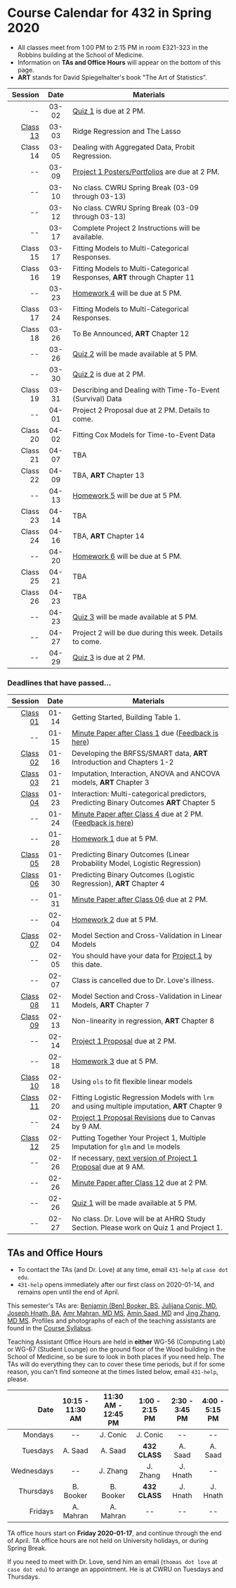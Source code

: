 # Course Calendar for 432 in Spring 2020

- All classes meet from 1:00 PM to 2:15 PM in room E321-323 in the Robbins building at the School of Medicine.
- Information on **TAs and Office Hours** will appear on the bottom of this page.
- **ART** stands for David Spiegelhalter's book "The Art of Statistics".

Session | Date | Materials 
--------: | :-----: | ----------------------------------------------------------------------
-- | 03-02 | [Quiz 1](https://github.com/THOMASELOVE/2020-432/tree/master/quizzes) is due at 2 PM.
[Class 13](https://github.com/THOMASELOVE/2020-432/tree/master/classes/class13) | 03-03 | Ridge Regression and The Lasso
Class 14 | 03-05 | Dealing with Aggregated Data, Probit Regression.
-- | 03-09 | [Project 1 Posters/Portfolios](https://github.com/THOMASELOVE/2020-432/tree/master/projects/project1) are due at 2 PM.
-- | 03-10 | No class. CWRU Spring Break (03-09 through 03-13)
-- | 03-12 | No class. CWRU Spring Break (03-09 through 03-13)
-- | 03-17 | Complete Project 2 Instructions will be available. 
Class 15 | 03-17 | Fitting Models to Multi-Categorical Responses.
Class 16 | 03-19 | Fitting Models to Multi-Categorical Responses, **ART** through Chapter 11
-- | 03-23 | [Homework 4](https://github.com/THOMASELOVE/2020-432/tree/master/homework/hw04) will be due at 5 PM.
Class 17 | 03-24 | Fitting Models to Multi-Categorical Responses.
Class 18 | 03-26 | To Be Announced, **ART** Chapter 12
-- | 03-26 | [Quiz 2](https://github.com/THOMASELOVE/2020-432/tree/master/quizzes) will be made available at 5 PM.
-- | 03-30 | [Quiz 2](https://github.com/THOMASELOVE/2020-432/tree/master/quizzes) is due at 2 PM.
Class 19 | 03-31 | Describing and Dealing with Time-To-Event (Survival) Data
-- | 04-01 | Project 2 Proposal due at 2 PM. Details to come.
Class 20 | 04-02 | Fitting Cox Models for Time-to-Event Data
Class 21 | 04-07 | TBA
Class 22 | 04-09 | TBA, **ART** Chapter 13
-- | 04-13 | [Homework 5](https://github.com/THOMASELOVE/2020-432/tree/master/homework) will be due at 5 PM.
Class 23 | 04-14 | TBA
Class 24 | 04-16 | TBA, **ART** Chapter 14
-- | 04-20 | [Homework 6](https://github.com/THOMASELOVE/2020-432/tree/master/homework) will be due at 5 PM.
Class 25 | 04-21 | TBA
Class 26 | 04-23 | TBA
-- | 04-23 | [Quiz 3](https://github.com/THOMASELOVE/2020-432/tree/master/quizzes) will be made available at 5 PM.
-- | 04-27 | Project 2 will be due during this week. Details to come.
-- | 04-29 | [Quiz 3](https://github.com/THOMASELOVE/2020-432/tree/master/quizzes) is due at 2 PM.

### Deadlines that have passed...

Session | Date | Materials 
--------: | :-----: | ----------------------------------------------------------------------
[Class 01](https://github.com/THOMASELOVE/2020-432/tree/master/classes/class01) | 01-14 | Getting Started, Building Table 1.
-- | 01-15 | [Minute Paper after Class 1](http://bit.ly/432-2020-minute-01) due ([Feedback is here](http://bit.ly/432-2020-minute-01-feedback))
[Class 02](https://github.com/THOMASELOVE/2020-432/tree/master/classes/class02) | 01-16 | Developing the BRFSS/SMART data, **ART** Introduction and Chapters 1-2
[Class 03](https://github.com/THOMASELOVE/2020-432/tree/master/classes/class03) | 01-21 | Imputation, Interaction, ANOVA and ANCOVA models, **ART** Chapter 3
[Class 04](https://github.com/THOMASELOVE/2020-432/tree/master/classes/class04) | 01-23 | Interaction: Multi-categorical predictors, Predicting Binary Outcomes **ART** Chapter 5
-- | 01-24 | [Minute Paper after Class 4](http://bit.ly/432-2020-minute-04) due at 2 PM. ([Feedback is here](http://bit.ly/432-2020-minute-04-feedback))
-- | 01-28 | [Homework 1](https://github.com/THOMASELOVE/2020-432/tree/master/homework/hw01) due at 5 PM.
[Class 05](https://github.com/THOMASELOVE/2020-432/tree/master/classes/class05) | 01-28 | Predicting Binary Outcomes (Linear Probability Model, Logistic Regression)
[Class 06](https://github.com/THOMASELOVE/2020-432/tree/master/classes/class06) | 01-30 | Predicting Binary Outcomes (Logistic Regression), **ART** Chapter 4
-- | 01-31 | [Minute Paper after Class 06](http://bit.ly/432-2020-minute-06) due at 2 PM.
-- | 02-04 | [Homework 2](https://github.com/THOMASELOVE/2020-432/tree/master/homework/hw02) due at 5 PM.
[Class 07](https://github.com/THOMASELOVE/2020-432/tree/master/classes/class07) | 02-04 | Model Section and Cross-Validation in Linear Models 
-- | 02-05 | You should have your data for [Project 1](https://github.com/THOMASELOVE/2020-432/tree/master/projects/project1) by this date.
-- | 02-07 | Class is cancelled due to Dr. Love's illness.
[Class 08](https://github.com/THOMASELOVE/2020-432/tree/master/classes/class08) | 02-11 | Model Section and Cross-Validation in Linear Models, **ART** Chapter 7
[Class 09](https://github.com/THOMASELOVE/2020-432/tree/master/classes/class09) | 02-13 | Non-linearity in regression, **ART** Chapter 8
-- | 02-14 | [Project 1 Proposal](https://github.com/THOMASELOVE/2020-432/tree/master/projects/project1) due at 2 PM. 
-- | 02-18 | [Homework 3](https://github.com/THOMASELOVE/2020-432/tree/master/homework/hw03) due at 5 PM.
[Class 10](https://github.com/THOMASELOVE/2020-432/tree/master/classes/class10) | 02-18 | Using `ols` to fit flexible linear models
[Class 11](https://github.com/THOMASELOVE/2020-432/tree/master/classes/class11) | 02-20 | Fitting Logistic Regression Models with `lrm` and using multiple imputation, **ART** Chapter 9
-- | 02-24 | [Project 1 Proposal Revisions](https://github.com/THOMASELOVE/2020-432/tree/master/projects/project1#new-some-additional-thoughts-after-reviewing-the-proposal-drafts) due to Canvas by 9 AM.
[Class 12](https://github.com/THOMASELOVE/2020-432/tree/master/classes/class12) | 02-25 | Putting Together Your Project 1, Multiple Imputation for `glm` and `lm` models
-- | 02-26 | If necessary, [next version of Project 1 Proposal](https://github.com/THOMASELOVE/2020-432/tree/master/projects/project1#new-some-additional-thoughts-after-reviewing-the-proposal-drafts) due at 9 AM.
-- | 02-26 | [Minute Paper after Class 12](http://bit.ly/432-2020-minute-12) due at 2 PM.
-- | 02-26 | [Quiz 1](https://github.com/THOMASELOVE/2020-432/tree/master/quizzes) will be made available at 5 PM.
-- | 02-27 | No class. Dr. Love will be at AHRQ Study Section. Please work on Quiz 1 and Project 1.

## TAs and Office Hours

- To contact the TAs (and Dr. Love) at any time, email `431-help` at `case dot edu`.
- `431-help` opens immediately after our first class on 2020-01-14, and remains open until the end of April.

This semester's TAs are:  [Benjamin (Ben) Booker, BS](https://thomaselove.github.io/2020-432-syllabus/teaching-assistants.html), [Julijana Conic, MD](https://thomaselove.github.io/2020-432-syllabus/teaching-assistants.html), [Joseph Hnath, BA](https://thomaselove.github.io/2020-432-syllabus/teaching-assistants.html), [Amr Mahran, MD MS](https://thomaselove.github.io/2020-432-syllabus/teaching-assistants.html), [Amin Saad, MD](https://thomaselove.github.io/2020-432-syllabus/teaching-assistants.html) and [Jing Zhang, MD MS](https://thomaselove.github.io/2020-432-syllabus/teaching-assistants.html). Profiles and photographs of each of the teaching assistants are found in the [Course Syllabus](https://thomaselove.github.io/2020-432-syllabus/teaching-assistants.html).

Teaching Assistant Office Hours are held in **either** WG-56 (Computing Lab) or WG-67 (Student Lounge) on the ground floor of the Wood building in the School of Medicine, so be sure to look in both places if you need help. The TAs will do everything they can to cover these time periods, but if for some reason, you can't find someone at the times listed below, email `431-help`, please. 

Date | 10:15 - 11:30 AM | 11:30 AM - 12:45 PM | 1:00 - 2:15 PM | 2:30 - 3:45 PM | 4:00 - 5:15 PM
----------: | :--------: | :--------: | :--------: | :--------: | :--------:  
Mondays     | -- | J. Conic | J. Conic | -- | -- 
Tuesdays    | A. Saad | A. Saad | **432 CLASS** | A. Saad | A. Saad
Wednesdays  | -- | J. Zhang | J. Zhang | J. Hnath | -- 
Thursdays   | B. Booker | B. Booker | **432 CLASS** | J. Hnath | J. Hnath
Fridays     | A. Mahran | A. Mahran | -- | -- | -- 

TA office hours start on **Friday 2020-01-17**, and continue through the end of April. TA office hours are not held on University holidays, or during Spring Break. 

If you need to meet with Dr. Love, send him an email (`thomas dot love` at `case dot edu`) to arrange an appointment. He is at CWRU on Tuesdays and Thursdays.
